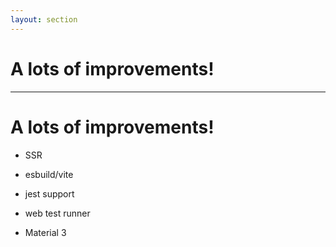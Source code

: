 ```yaml
---
layout: section
---
```


# A lots of improvements!

---

# A lots of improvements!

<v-clicks>

- SSR

- esbuild/vite

- jest support

- web test runner

- Material 3

</v-clicks>
